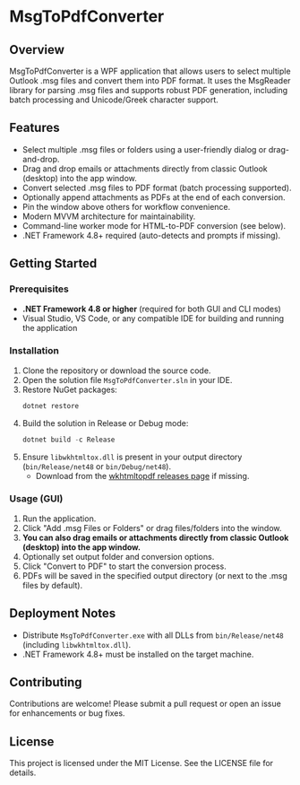# MsgToPdfConverter

## Overview
MsgToPdfConverter is a WPF application that allows users to select multiple Outlook .msg files and convert them into PDF format. It uses the MsgReader library for parsing .msg files and supports robust PDF generation, including batch processing and Unicode/Greek character support.

## Features
- Select multiple .msg files or folders using a user-friendly dialog or drag-and-drop.
- Drag and drop emails or attachments directly from classic Outlook (desktop) into the app window.
- Convert selected .msg files to PDF format (batch processing supported).
- Optionally append attachments as PDFs at the end of each conversion.
- Pin the window above others for workflow convenience.
- Modern MVVM architecture for maintainability.
- Command-line worker mode for HTML-to-PDF conversion (see below).
- .NET Framework 4.8+ required (auto-detects and prompts if missing).

## Getting Started

### Prerequisites
- **.NET Framework 4.8 or higher** (required for both GUI and CLI modes)
- Visual Studio, VS Code, or any compatible IDE for building and running the application

### Installation
1. Clone the repository or download the source code.
2. Open the solution file `MsgToPdfConverter.sln` in your IDE.
3. Restore NuGet packages:
   ```powershell
   dotnet restore
   ```
4. Build the solution in Release or Debug mode:
   ```powershell
   dotnet build -c Release
   ```
5. Ensure `libwkhtmltox.dll` is present in your output directory (`bin/Release/net48` or `bin/Debug/net48`).
   - Download from the [wkhtmltopdf releases page](https://github.com/wkhtmltopdf/packaging/releases) if missing.

### Usage (GUI)
1. Run the application.
2. Click "Add .msg Files or Folders" or drag files/folders into the window.
3. **You can also drag emails or attachments directly from classic Outlook (desktop) into the app window.**
4. Optionally set output folder and conversion options.
5. Click "Convert to PDF" to start the conversion process.
6. PDFs will be saved in the specified output directory (or next to the .msg files by default).


## Deployment Notes
- Distribute `MsgToPdfConverter.exe` with all DLLs from `bin/Release/net48` (including `libwkhtmltox.dll`).
- .NET Framework 4.8+ must be installed on the target machine.

## Contributing
Contributions are welcome! Please submit a pull request or open an issue for enhancements or bug fixes.

## License
This project is licensed under the MIT License. See the LICENSE file for details.